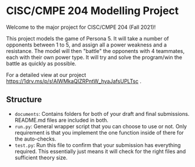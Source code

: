 # CISC/CMPE 204 Modelling Project

Welcome to the major project for CISC/CMPE 204 (Fall 2021)!

This project models the game of Persona 5. It will take a number of opponents between 1 to 5, and assign all a power weakness and a resistance. The model will then "battle" the opponents with 4 teammates, each with their own power type. It will try and solve the program/win the battle as quickly as possible.

For a detailed view at our project   https://1drv.ms/p/s!AlWMkaQIZRPntW_hyaJafsUPLTsc .

## Structure

* `documents`: Contains folders for both of your draft and final submissions. README.md files are included in both.
* `run.py`: General wrapper script that you can choose to use or not. Only requirement is that you implement the one function inside of there for the auto-checks.
* `test.py`: Run this file to confirm that your submission has everything required. This essentially just means it will check for the right files and sufficient theory size.

